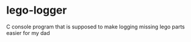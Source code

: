 # lego-logger
C console program that is supposed to make logging missing lego parts easier for my dad
